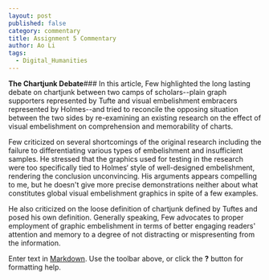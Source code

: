 ```yaml
---
layout: post
published: false
category: commentary
title: Assignment 5 Commentary
author: Ao Li
tags:
  - Digital_Humanities
---
```

**The Chartjunk Debate**###
In this article, Few highlighted the long lasting debate on chartjunk between two camps of scholars--plain graph supporters represented by Tufte and visual embelishment embracers represented by Holmes--and tried to reconcile the opposing situation between the two sides by re-examining an existing research on the effect of visual embelishment on comprehension and memorability of charts.

Few criticized on several shortcomings of the original research including the failure to differentiating various types of embelishment and insufficient samples. He stressed that the graphics used for testing in the research were too specifically tied to Holmes‘ style of well-designed embelishment, rendering the conclusion unconvincing. His arguments appears compelling to me, but he doesn't give more precise demonstrations neither about what constitutes global visual embelishment graphics in spite of a few examples.

He also criticized on the loose definition of chartjunk defined by Tuftes and posed his own definition. Generally speaking, Few advocates to proper employment of graphic embelishment in terms of better engaging readers' attention and memory to a degree of not distracting or mispresenting from the information.   

Enter text in [Markdown](http://daringfireball.net/projects/markdown/). Use the toolbar above, or click the **?** button for formatting help.
